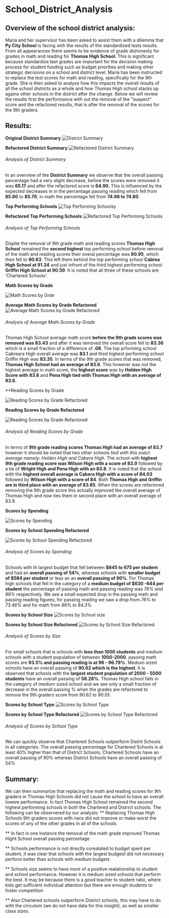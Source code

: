 # School_District_Analysis

## Overview of the school district analysis:

Maria and her supervisor has been asked to assist them with a dilemma that __Py City School__ is facing with the results of the standardized tests results.  From all appearances there seems to be evidence of grade dishonesty for grades in math and reading for __Thomas High School__. This is significant because standardize test grades are important for the decision making process for student funding such as budget priorities and making other strategic decisions on a school and district level. 
Maria has been instructed to replace the test scores for math and reading, specifically for the 9th grade. She is then asked to analyse how this impacts the overall results of all the school districts as a whole and how Thomas High school stacks up agains other schools in the district after the change. Below we will review the results first the performance with out the removal of the "suspect" score and the refactored results, that is after the removal of the scores for the 9th graders.

## Results:

**Original District Summary**
![District Summary](https://github.com/wallaceportia/School_District_Analysis/blob/main/Resources/Resource_pics/District_Summary.PNG)

**Refactored District Summary**
![Refactored District Summary](https://github.com/wallaceportia/School_District_Analysis/blob/main/Resources/Resource_pics/Refactored_District_Summary.PNG)

###### Analysis of District Summary

In an overview of the __District Summary__  we observe that the overall passing percentage had a very slight decrease, before the scores were removed it was __65.17__ and after the refactored score is __64.90__.  This is influenced by the expected decreases in in the percentage passing reading which fell from __85.80__ to __85.70__; in math the percentage fell from __74.98 to 74.80__.

**Top Performing Schools**
![Top Performing Schoolsy](https://github.com/wallaceportia/School_District_Analysis/blob/main/Resources/Resource_pics/Top_Performing_Schools.PNG)

**Refactored Top Performing Schools**
![Refactored Top Performing Schools](https://github.com/wallaceportia/School_District_Analysis/blob/main/Resources/Resource_pics/Refactored_Top_Performing_Schools.PNG)

###### Analysis of Top Performing Schools

Dispite the removal of 9th grade math and reading scores __Thomas High School__ remained the __second highest__ top performing school before removal of the math and reading scores their overal percentage was __90.95__, which then fell to __90.63__. This left them behind the top performing school __Cabrea High School at 91.34__ and just infront of the third highest performing school __Griffin High School at 90.59__.  It is noted that all three of these schools are 'Chartered Schools'.

**Math Scores by Grade**

![Math Scores by Grde](https://github.com/wallaceportia/School_District_Analysis/blob/main/Resources/Resource_pics/Passing_Math_ByGrade.PNG)

**Average Math Scores by Grade Refactored**
![Average Math Scores by Grade Refactored](https://github.com/wallaceportia/School_District_Analysis/blob/main/Resources/Resource_pics/Refactored_Passing_Math_ByGrade.PNG)

###### Analysis of Average Math Scores by Grade

Thomas High School average math score __before the 9th grade scores was removed was 83.43__ and after it was removed the overall score fell to __83.36__ which is a small fraction of a difference of __.08__.  The top prforming school Cabreara High overall average was __83.1__ and third highest performing school Griffin High was __83.35__. 
In terms of the 9th grade scores that was removed, __Thomas High School had an average of 83.6__. This however was not the highest average in math score, the __highest score__ was by __Holden High Score with 83.8__ and __Pena High tied with Thomas High with an average of 83.6__.

**Reading Scores by Grade

![Reading Scores by Grade Refactored](https://github.com/wallaceportia/School_District_Analysis/blob/main/Resources/Resource_pics/Passing_Reading_by_Grade.PNG)

**Reading Scores by Grade Refactored**

![Reading Scores by Grade Refactored](https://github.com/wallaceportia/School_District_Analysis/blob/main/Resources/Resource_pics/Refactored_Reading_byGrade.PNG)

###### Analysis of Reading Scores by Grade

In terms of __9th grade reading scores Thomas High had an average of 83.7__ however it should be noted that two other schools _tied with this exact average namely: Holden High and Cabera High_. The school with __highest 9th grade reading score was Wilson High with a score of 83.9__ followed by a tie of __Wright High and Pena High with an 83.8__. It is noted that the school with the __highest overall average is Cabera High with a score of 84.03__ followed by __Wilson High with a score of 84__.  Both __Thomas High and Griffin are in third place with an average of 83.85__. When the scores are refactored removing the 9th grade score this actually improved the overall average of Thomas High and now ties them in second place with an overall average of 83.9.

**Scores by Spending**

![Scores by Spending](https://github.com/wallaceportia/School_District_Analysis/blob/main/Resources/Resource_pics/Schools_Spending.PNG)

**Scores by School Spending Refactored** 

![Scores by School Spending Refactored](https://github.com/wallaceportia/School_District_Analysis/blob/main/Resources/Resource_pics/Refactored_School_Spending.PNG)

###### Analysis of Scores by Spending 

Schools with th largest budget that fell between __$645 to 675 per student__ and had an __overall passing of 54%__, whereas schools with __smaller budget of $584 per student__ or less an an __overall passing of 90%__. For Thomas high schools that fell in the category of a __medium budget of $630 -644 per student__ the percentage of passing math and passing reading was _76% and 86%_ respectively. We see a small expected drop in the passing math and passing reading figures, for passing reading we saw a drop from _76% to 73.46%_ and for math from _86% to 84.3%_.

**Scores by School Size**
![Scores by School size](https://github.com/wallaceportia/School_District_Analysis/blob/main/Resources/Resource_pics/School_Spending_Size.PNG)

**Scores by School Size Refactored**
![Scores by School Size Refactored](https://github.com/wallaceportia/School_District_Analysis/blob/main/Resources/Resource_pics/Refactored__School_Spending_Size.PNG)

###### Analysis of Scores by Size

For small schools that is schools with __less than 1000 students__ and medium schools with a student population of between __1000-2000__, passing math scores are __93.5% and passing reading is at 96 - 96.79%__.  Medium sized schools have an overall passing of __90.62 which is the highest__.  It is observed that schools with the __largest student population of 2000 - 5000 students__ have an overall passing of __58.28%__. Thomas High school falls in the category of medium sized school and we see only a small fraction of decrease in the overall passing % when the grades are refactored to remove the 9th graders score from _90.62 to 90.55_.

**Scores by School Type**
![Scores by School Type](https://github.com/wallaceportia/School_District_Analysis/blob/main/Resources/Resource_pics/Spending_School_Type.PNG)

**Scores by School Type Refactored**
![Scores by School Type Refactored](https://github.com/wallaceportia/School_District_Analysis/blob/main/Resources/Resource_pics/Refactored_Spending_Type.PNG)

###### Analysis of Scores by School Type

We can quickly observe that Chartered Schools outperform Distrit Schools in all categories.  The overall passing percentage for Chartered Schools is at least 40% higher than that of District Schools; Chartered Schools have an overall passing of 90% whereas District Schools have an overall passing of 54%

## Summary:

We can then summarize that replacing the math and reading scores for 9th graders in Thomas High Schools did not cause the school to have an overall lowere performance.  In fact Thomas High School remained the second highest performing schools in both the Chartered and District schools.
The following can be observered by our analysis:
  ** Replacing Thomas High Schools 9th graders scores with nans did not improve or make worst the scores of any of the other grades in all of the schools
  
  ** In fact in one instance the removal of the math grade improved Thomas Hight School overall passing percentage
  
  ** Schools performance is not directly corealated to budget spent per student, it was clear that schools with the largest budgest did not necessary perform better than             schools with medium budgets
  
  ** Schools size seems to have more of a positive realationship to student and school performance.  However it is medium sized schools that perform the best.  It may be            because there is a good teacher to student ratio, where kids get sufficient individual attention but there are enough students to foster competition
  
  ** Also Chartered schools outperform District schools, this may have to do with the ciriculum (we do not have data for this insight), as well as smaller class sizes.



